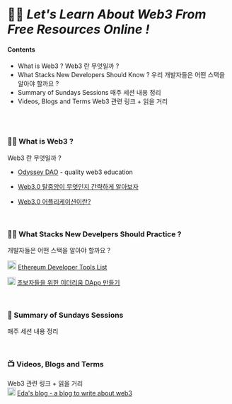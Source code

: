 # 👩‍🎤 *Let's Learn About Web3 From Free Resources Online !*

#### Contents
- What is Web3 ?   Web3 란 무엇일까 ?
- What Stacks New Developers Should Know ?   우리 개발자들은 어떤 스택을 알아야 할까요 ?
- Summary of Sundays Sessions   매주 세션 내용 정리
- Videos, Blogs and Terms   Web3 관련 링크 + 읽을 거리 <!-- (#Videos-and-Terms) -->
</br>
</br>


### 🧙‍♂️ What is Web3 ? 
Web3 란 무엇일까 ?
* [Odyssey DAO](https://www.odysseydao.com/) - quality web3 education

* [Web3.0 탈중앙이 무엇인지 간략하게 알아보자](https://medium.com/coineasy/web3-0-dapp%EC%9D%98-%EA%B5%AC%EC%A1%B0-web3-0-%ED%83%88%EC%A4%91%EC%95%99-%EC%9D%B4-%EB%8F%84%EB%8C%80%EC%B2%B4-%EB%AC%B4%EC%97%87%EC%9D%B8%EC%A7%80-%EA%B8%B0%EC%88%A0%EC%A0%81%EC%9C%BC%EB%A1%9C-%EA%B0%84%EB%9E%B5%ED%95%98%EA%B2%8C-%EC%95%8C%EC%95%84%EB%B3%B4%EC%9E%90-a37f0a5f8511)
* [Web3.0 어플리케이션이란?](https://talken.io/tokens/GraphToken/forum/post/332838)


</br>

### 🏋️‍♀️ What Stacks New Develpers Should Practice ? 
개발자들은 어떤 스택을 알아야 할까요 ?

<img src="https://raw.githubusercontent.com/fabiospampinato/vscode-github-notifications-bell/master/resources/logo.png" style="width:20px;"/>  [Ethereum Developer Tools List](https://github.com/ConsenSys/ethereum-developer-tools-list) </br>

<img src="https://cdn.freebiesupply.com/images/large/2x/blogger-logo-black-transparent.png" style="width:18px;"/>  [초보자들을 위한 이더리움 DApp 만들기](https://medium.com/@weekly.teckle/%EC%B4%88%EB%B3%B4%EC%9E%90%EB%93%A4%EC%9D%84-%EC%9C%84%ED%95%9C-%EC%9D%B4%EB%8D%94%EB%A6%AC%EC%9B%80-dapp-%EB%A7%8C%EB%93%A4%EA%B8%B0-c6ddb0c6651d) </br>

<!-- 
* [초보자들을 위한 이더리움 DApp 만들기](https://medium.com/@weekly.teckle/%EC%B4%88%EB%B3%B4%EC%9E%90%EB%93%A4%EC%9D%84-%EC%9C%84%ED%95%9C-%EC%9D%B4%EB%8D%94%EB%A6%AC%EC%9B%80-dapp-%EB%A7%8C%EB%93%A4%EA%B8%B0-c6ddb0c6651d) -->

</br>


### 🍔 Summary of Sundays Sessions 
매주 세션 내용 정리 </br>


</br>

### 📺 Videos, Blogs and Terms 
Web3 관련 링크 + 읽을 거리 </br>
<img src="https://cdn.freebiesupply.com/images/large/2x/blogger-logo-black-transparent.png" style="width:18px;"/>  [Eda's blog - a blog to write about web3](https://eda.hashnode.dev/) </br>


